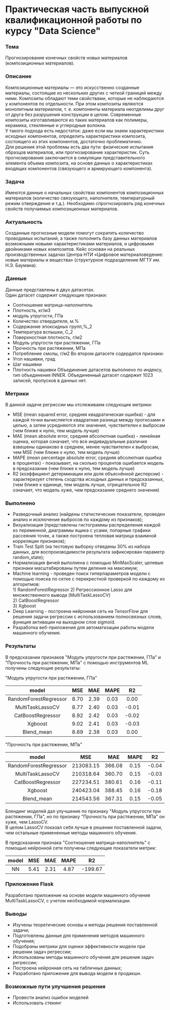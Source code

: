 # Практическая часть выпускной квалификационной работы по курсу "Data Science"
                                         
### Тема                    
Прогнозирование конечных свойств новых материалов (композиционных материалов).                                   
                                               
### Описание                                     
Композиционные материалы — это искусственно созданные материалы, состоящие из нескольких других с четкой границей между ними. Композиты обладают теми свойствами, которые не наблюдаются у компонентов по отдельности. При этом композиты являются монолитным материалом, т. е. компоненты материала неотделимы друг от друга без разрушения конструкции в целом. Современные
композиты изготавливаются из таких материалов как полимеры, керамика, стеклянные и углеродные волокна.                               
У такого подхода есть недостаток: даже если мы знаем характеристики исходных компонентов, определить характеристики композита, состоящего из этих компонентов, достаточно проблематично.                                      
Для решения этой проблемы есть два пути: физические испытания образцов материалов, или прогнозирование характеристик. Суть прогнозирования заключается в симуляции представительного элемента объема композита, на основе данных о характеристиках входящих компонентов (связующего и армирующего компонента).                        
                                   
### Задача                                                          
Имеются данные о начальных свойствах компонентов композиционных материалов (количество связующего, наполнителя, температурный режим отверждения и т.д.). Необходимо спрогнозировать ряд конечных свойств получаемых композиционных материалов.                     
                                  
### Актуальность                                    
Созданные прогнозные модели помогут сократить количество проводимых испытаний, а также пополнить базу данных материалов возможными новыми характеристиками материалов, и цифровыми двойниками новых композитов. Кейс основан на реальных производственных задачах Центра НТИ «Цифровое материаловедение: новые материалы и вещества» (структурное подразделение МГТУ им. Н.Э. Баумана).
                                      
### Данные                                                                  
Данные представлены в двух датасетах.                          
Один датасет содержит следующие признаки:                     
- Соотношение матрица-наполнитель 
- Плотность, кг/м3
- модуль упругости, ГПа 
- Количество отвердителя, м.% 
- Содержание эпоксидных групп,%_2 
- Температура вспышки, С_2
- Поверхностная плотность, г/м2
- Модуль упругости при растяжении, ГПа
- Прочность при растяжении, МПа
- Потребление смолы, г/м2
Во втором датасете содердатся признаки:
- Угол нашивки, град  
- Шаг нашивки 
- Плотность нашивки
Объединение датасетов выполнено по индексу, тип объединения INNER. Объединенный датасет содержит 1023 записей, пропусков в данных нет.                               
                                  
### Метрики                        
В данной задаче регрессии мы отслеживаем следующие метрики:                            
- MSE (mean squared error, средняя квадратическая ошибка) - для каждой точки вычисляется квадратная разница между прогнозами и целью, а затем усредняются эти значения, чувствителен к выбросам (чем ближе к нулю, тем модель лучше)
- MAE (mean absolute error, средняя абсолютная ошибка) -  линейная оценка, которая означает, что все индивидуальные различия взвешены одинаково в среднем, менее чувствителен к выбросам, чем MSE (чем ближе к нулю, тем модель лучше)
- MAPE (mean percentage absolute error, средняя абсолютная ошибка в процентах) - показывает, на сколько процентов ошибается модель в предсказании (чем ближе к нулю, тем модель лучше)
- R2 (коэффициент детерминации или доля объяснённой дисперсии) - характеризует степень сходства исходных данных и предсказанных,  (чем ближе к единице, тем модель лучше, отрицательное R2 означает, что модель хуже, чем предсказание среднего значения)

### Выполнено                                  
- Разведочный анализ (найдены статистические показатели, проведен анализ и исключение выбросов по каждому из признаков);
- Визуализация (представлены гистограммы распределения каждой из переменной, диаграммы ящика с усами, попарные графики рассеяния точек, а также построена тепловая матрица взаимной корреляции признаков);
- Train Test Split (на тестовую выборку отведены 30% из набора данных, для воспроизводимости результата зафиксирован параметр random_state);
- Нормализация фичей выполнена с помощью MinMaxScaler, целевые признаки масштабированы путем деления на максимум;
- Machine learning - проведен поиск гиперпараметров модели с помощью поиска по сетке с перекрестной проверкой по каждому из алгоритмов:                                             
        1)  RandomForestRegressor 
        2)  Регрессионное Lasso для множественного вывода (MultiTaskLassoCV)                                     
        2)  CatBoostRegressor                                    
        3)  Xgboost                                            
- Deep Learning - построена нейронная сеть на TensorFlow для решения задачи регрессии с использованием полносвязных слоев, функция активации на выходном слое sigmoid.
- Разработка веб-приложения для автоматизации работы модели машинного обучения.

### Результаты
В предсказании признаков "Модуль упругости при растяжении, ГПа" и "Прочность при растяжении, МПа" с помощью инструментов ML получены следующие результаты:                                       

"Модуль упругости при растяжении, ГПа"                                 
                                              
|       model   |       MSE     |       MAE     |       MAPE    |       R2      |
|:-------------:|:-------------:|:-------------:|:-------------:|:-------------:|                                       
|       RandomForestRegressor    |       8.70    |       2.39    |       0.03    |       0.00   |                    
|       MultiTaskLassoCV    |       8.77    |       2.40    |       0.03    |       -0.01       |                                 
|       CatBoostRegressor    |       8.92    |       2.42    |       0.03    |       -0.02      |                     
|       Xgboost    |       9.02    |       2.41    |       0.03    |       -0.03        |                        
|       Blend_mean    |       8.69    |       2.38    |       0.03    |       0.00      |
                                         
                                      
"Прочность при растяжении, МПа"                                    
                                                                       
|       model    |       MSE    |       MAE    |       MAPE    |       R2       |
|:--------------:|:------------:|:------------:|:-------------:|:--------------:|                                         
|       RandomForestRegressor    |       213083.15    |       366.08    |       0.15    |       -0.04   |    
|       MultiTaskLassoCV    |       210318.64    |       360.70    |       0.15    |       -0.03        |                 
|       CatBoostRegressor    |       227234.51    |       380.61    |       0.16    |       -0.11       |                   
|       Xgboost    |       240423.04    |       388.45    |       0.16    |       -0.18 |                                
|       Blend_mean    |       214543.56    |       367.31    |       0.15    |       -0.05      |       

Блендинг моделей дал улучшение по признаку "Модуль упругости при растяжении, ГПа", но по признаку "Прочность при растяжении, МПа" он хуже, чем LassoCV.                                                 
В целом LassoCV показал себя лучше в решении поставленной задачи, чем остальные примененные методы машинного обучения.                                            

В предсказании признака "Соотношение матрица-наполнитель" с помощью нейронной сети получены следующие показатели метрик:
                                           
| model   |       MSE     |       MAE     |       MAPE    |       R2       |               
|:-------:|:-------------:|:-------------:|:-------------:|:--------------:|             
| NN      |       5.41    |       2.31    |       4.87    |       -199.67  |                               
 
 
### Приложение Flask
Разработано приложение на основе модели машинного обучения  MultiTaskLassoCV, с учетом необходимой нормализации.
                                              
### Выводы
- Изучены теоретические основы и методы решения поставленной задачи;
- Подготовлены данные для применения методов машинного обучения;
- Подобраны метрики для оценки эффективности модели при решении задач регрессии;
- Использованы методы машинного обучения для решения задач регрессии;
- Построена нейронная сеть на табличных данных;
- Разработано приложение для вывода модели в продакшн.


### Возможные пути улучшения решения
- Провести анализ ошибок моделей
- Использовать стекинг








